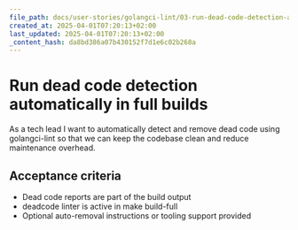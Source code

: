 ```yaml
---
file_path: docs/user-stories/golangci-lint/03-run-dead-code-detection-automatically-in-full-builds.md
created_at: 2025-04-01T07:20:13+02:00
last_updated: 2025-04-01T07:20:13+02:00
_content_hash: da8bd386a07b430152f7d1e6c02b268a
---
```


# Run dead code detection automatically in full builds
As a tech lead
I want to automatically detect and remove dead code using golangci-lint
so that we can keep the codebase clean and reduce maintenance overhead.

## Acceptance criteria
- Dead code reports are part of the build output
- deadcode linter is active in make build-full
- Optional auto-removal instructions or tooling support provided
